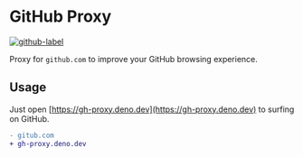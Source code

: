 # GitHub Proxy

[![github-label](https://img.shields.io/badge/gitub-000000?style=for-the-badge&logo=github)](https://github.com/vikiboss/deno-functions/tree/main/functions/gh-proxy)

Proxy for `github.com` to improve your GitHub browsing experience.

## Usage

Just open [https://gh-proxy.deno.dev](https://gh-proxy.deno.dev) to surfing on GitHub.

```diff
- gitub.com
+ gh-proxy.deno.dev
```
